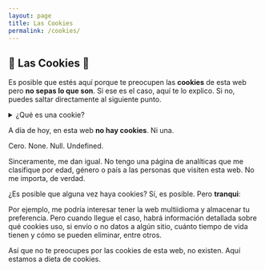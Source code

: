 ```yaml
---
layout: page
title: Las Cookies
permalink: /cookies/
---
```


## 🍪 Las Cookies 🍪

Es posible que estés aquí porque te preocupen las **cookies** de esta web pero **no sepas lo que son**. Si ese es el caso, aquí te lo explico. Si no, puedes saltar directamente al siguiente punto.

<details>
    <summary>¿Qué es una cookie?</summary>
    <div>
        <p class="bah-u-italic">Dices, mientras clavas en mi pupila tu pupila azul.</p>
        <ul>
            <li>Una cookie es un trocito de información que se almacena en el navegador con el que visitas una página web. Esta información puede ser, entre otros, datos sobre qué el mismo navegador que estás utilizando para acceder a una dicha web.</li>
            <li>¿Y para qué querría almacenar esa información? Pues para saber, por ejemplo, desde qué navegadores se accede con más frecuencia a una página web.</li>
            <li><span class="bah-u-bold">Nota importante</span>: Una cookie no se puede compartir de una página web a otra.</li>
            <li>También sirven para recordar si un usuario ha inicidado sesión una web, o en una red social como Twitter, para no tener que insertar tu usuario y contraseña todo el rato.</li>
            <li>¡Pero cuidado! Es posible que la web que estés visitando no sea segura. Esto quiere decir el envío de datos el servidor al que se le está enviando una cookie no está cifrado, y por lo tanto, no es seguro.</li>
            <li>Para <span class="bah-u-italic">asegurarte de que es seguro</span>, valga la redundancia, fíjate si la web a la que accedes es <span class="bah-u-bold bah-u-red">HTTP</span> o <span class="bah-u-bold bah-u-green">HTTPS</span>. Si lleva S, de SEGURO, entonces está bien. Quiere decir que puede enviar y recibir cookies seguras cifradas.</li>
        </ul>
    </div>
</details>

A día de hoy, en esta web **no hay cookies**. Ni una. 

Cero. None. Null. Undefined.

Sinceramente, me dan igual. No tengo una página de analíticas que me clasifique por edad, género o país a las personas que visiten esta web. No me importa, de verdad.

¿Es posible que alguna vez haya cookies? Sí, es posible. Pero **tranqui**:

Por ejemplo, me podría interesar tener la web multiidioma y almacenar tu preferencia. Pero cuando llegue el caso, habrá información detallada sobre qué cookies uso, si envío o no datos a algún sitio, cuánto tiempo de vida tienen y cómo se pueden eliminar, entre otros.

Así que no te preocupes por las cookies de esta web, no existen. Aquí estamos a dieta de cookies.
